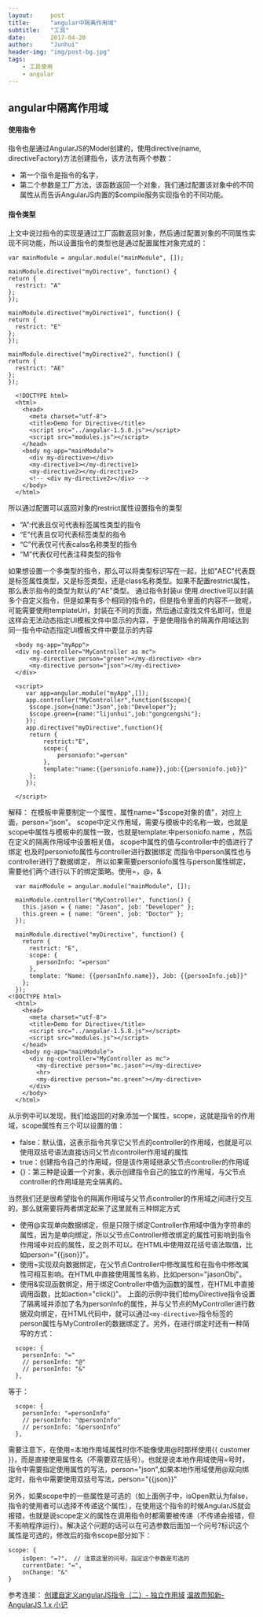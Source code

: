 ```yaml
---
layout:     post
title:      "angular中隔离作用域"
subtitle:   "工具"
date:       2017-04-20
author:     "Junhui"
header-img: "img/post-bg.jpg"
tags:
    - 工具使用
    - angular
---
```

## angular中隔离作用域
#### 使用指令
指令也是通过AngularJS的Model创建的，使用directive(name, directiveFactory)方法创建指令，该方法有两个参数：
-   第一个指令是指令的名字，
-   第二个参数是工厂方法，该函数返回一个对象，我们通过配置该对象中的不同属性从而告诉AngularJS内置的$compile服务实现指令的不同功能。
#### 指令类型
上文中说过指令的实现是通过工厂函数返回对象，然后通过配置对象的不同属性实现不同功能，所以设置指令的类型也是通过配置属性对象完成的：
  ```
var mainModule = angular.module("mainModule", []);

mainModule.directive("myDirective", function() {
  return {
    restrict: "A"
  };
});

mainModule.directive("myDirective1", function() {
  return {
    restrict: "E"
  };
});

mainModule.directive("myDirective2", function() {
  return {
    restrict: "AE"
  };
});
```

```
  <!DOCTYPE html>
  <html>
    <head>
      <meta charset="utf-8">
      <title>Demo for Directive</title>
      <script src="../angular-1.5.8.js"></script>
      <script src="modules.js"></script>
    </head>
    <body ng-app="mainModule">
      <div my-directive></div>
      <my-directive1></my-directive1>
      <my-directive2></my-directive2>
      <!-- <div my-directive2></div> -->
    </body>
  </html>

```
所以通过配置可以返回对象的restrict属性设置指令的类型

  - “A”:代表且仅可代表标签属性类型的指令
  - “E”代表且仅可代表标签类型的指令
  - “C”代表仅可代表calss名称类型的指令
  - “M”代表仅可代表注释类型的指令

如果想设置一个多类型的指令，那么可以将类型标识写在一起，比如"AEC"代表既是标签属性类型，又是标签类型，还是class名称类型。如果不配置restrict属性，那么表示指令的类型为默认的"AE"类型。
通过指令封装ui
使用.drective可以封装多个自定义指令，但是如果有多个相同的指令的，但是指令里面的内容不一致呢，可能需要使用templateUrl，封装在不同的页面，然后通过查找文件名即可，但是这样会无法动态指定UI模板文件中显示的内容，于是使用指令的隔离作用域达到同一指令中动态指定UI模板文件中要显示的内容

```
  <body ng-app="myApp">
  <div ng-controller="MyController as mc">
      <my-directive person="green"></my-directive> <br>   
      <my-directive person="json"></my-directive>    
  </div>

  <script>
     var app=angular.module("myApp",[]);
     app.controller("MyController",function($scope){
      $scope.json={name:"Json",job:"Developer"};
      $scope.green={name:"lijunhui",job:"gongcengshi"};
     });
     app.directive("myDirective",function(){
      return {
          restrict:"E",
          scope:{
              personiofo:"=person"
          },
          template:"name:{{personiofo.name}},job:{{personiofo.job}}"
      };
     });
      
  </script>
```

解释：
  在模板中需要制定一个属性，属性name="$scope对象的值"，对应上面，person=“json”。
  scope中定义作用域，需要与模板中的名称一致，也就是scope中属性与模板中的属性一致，也就是template:中personiofo.name   ，然后在定义的隔离作用域中设置相关值，
  scope中属性的值与controller中的值进行了绑定 也及时personiofo属性与controller进行数据绑定
  而指令中person属性也与controller进行了数据绑定，
  所以如果需要personiofo属性与person属性绑定，需要他们两个进行以下的绑定策略。使用=，@，&

```
  var mainModule = angular.module("mainModule", []);

  mainModule.controller("MyController", function() {
    this.jason = { name: "Jason", job: "Developer" };
    this.green = { name: "Green", job: "Doctor" };
  });

  mainModule.directive("myDirective", function() {
    return {
      restrict: "E",
      scope: {
        personInfo: "=person"
      },
      template: "Name: {{personInfo.name}}, Job: {{personInfo.job}}"
    };
  });
<!DOCTYPE html>
  <html>
    <head>
      <meta charset="utf-8">
      <title>Demo for Directive</title>
      <script src="../angular-1.5.8.js"></script>
      <script src="modules.js"></script>
    </head>
    <body ng-app="mainModule">
      <div ng-controller="MyController as mc">
        <my-directive person="mc.jason"></my-directive>
        <hr>
        <my-directive person="mc.green"></my-directive>
      </div>
    </body>
  </html>
```

从示例中可以发现，我们给返回的对象添加一个属性，scope，这就是指令的作用域，scope属性有三个可以设置的值：
  - false：默认值，这表示指令共享它父节点的controller的作用域，也就是可以使用双括号语法直接访问父节点controller作用域的属性
  - true：创建指令自己的作用域，但是该作用域继承父节点controller的作用域
  - {}：第三种是设置一个对象，表示创建指令自己的独立的作用域，与父节点controller的作用域是完全隔离的。

当然我们还是很希望指令的隔离作用域与父节点controller的作用域之间进行交互的，那么就需要将两者绑定起来了这里就有三种绑定方式
  - 使用@实现单向数据绑定，但是只限于绑定Controller作用域中值为字符串的属性，因为是单向绑定，所以父节点Controller修改绑定的属性可影响到指令作用域中对应的属性，反之则不可以。在HTML中使用双花括号语法取值，比如person="{{json}}"。
  - 使用=实现双向数据绑定，在父节点Controller中修改属性和在指令中修改属性可相互影响。在HTML中直接使用属性名称，比如person="jasonObj"。
  - 使用&实现函数绑定，用于绑定Controller中值为函数的属性，在HTML中直接调用函数，比如action="click()"。
上面的示例中我们给myDirective指令设置了隔离域并添加了名为personInfo的属性，并与父节点的MyController进行数据双向绑定，在HTML代码中，就可以通过`<my-directive>`指令标签的person属性与MyController的数据绑定了。另外，在进行绑定时还有一种简写的方式：

```
  scope: {
    personInfo: "="
    // personInfo: "@"
    // personInfo: "&"
  },
```
等于：
```
  scope: {
    personInfo: "=personInfo"
    // personInfo: "@personInfo"
    // personInfo: "&personInfo"
  },
```

需要注意下，在使用=本地作用域属性时你不能像使用@时那样使用{{ customer }}，而是直接使用属性名（不需要双花括号）。也就是说本地作用域使用=号时，指令中需要指定使用属性的写法，person="json",如果本地作用域使用@双向绑定时，指令中需要使用双括号写法，person="{{json}}"

另外，如果scope中的一些属性是可选的（如上面例子中，isOpen默认为false，指令的使用者可以选择不传递这个属性），在使用这个指令的时候AngularJS就会报错，也就是说scope定义的属性在调用指令时都需要被传递（不传递会报错，但不影响程序运行）。解决这个问题的话可以在可选参数后面加一个问号?标识这个属性是可选的，修改后的指令scope部分如下：
```
scope: {
    isOpen: "=?"， // 注意这里的问号，指定这个参数是可选的
    currentDate: "=",
    onChange: "&"
}
```

参考连接：
[创建自定义angularJS指令（二）- 独立作用域](https://icewing.cc/post/creating-custom-angularjs-directives-2.html)
[温故而知新-AngularJS 1.x 小记](http://www.devtalking.com/articles/angularjs1x-guide/)
